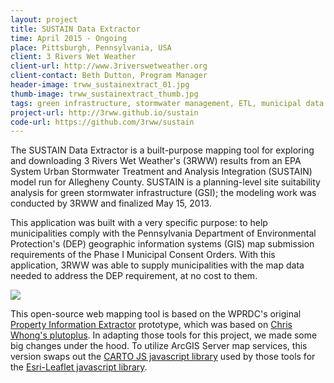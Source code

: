 ```yaml
---
layout: project
title: SUSTAIN Data Extractor
time: April 2015 - Ongoing
place: Pittsburgh, Pennsylvania, USA
client: 3 Rivers Wet Weather
client-url: http://www.3riverswetweather.org
client-contact: Beth Dutton, Program Manager
header-image: trww_sustainextract_01.jpg
thumb-image: trww_sustainextract_thumb.jpg
tags: green infrastructure, stormwater management, ETL, municipal data support, outreach
project-url: http://3rww.github.io/sustain
code-url: https://github.com/3rww/sustain
---
```


The SUSTAIN Data Extractor is a built-purpose mapping tool for exploring and downloading 3 Rivers Wet Weather's (3RWW) results from an EPA System Urban Stormwater Treatment and Analysis Integration (SUSTAIN) model run for Allegheny County. SUSTAIN is a planning-level site suitability analysis for green stormwater infrastructure (GSI); the modeling work was conducted by 3RWW and finalized May 15, 2013.

This application was built with a very specific purpose: to help municipalities comply with the Pennsylvania Department of Environmental Protection's (DEP) geographic information systems (GIS) map submission requirements of the Phase I Municipal Consent Orders. With this application, 3RWW was able to supply municipalities with the map data needed to address the DEP requirement, at no cost to them.

<img class="img-responsive" src="{{site.baseurl}}/assets/img/proj/trww_sustainextract_03.jpg"/>

This open-source web mapping tool is based on the WPRDC's original [Property Information Extractor](https://github.com/WPRDC/property-information-extractor) prototype, which was based on [Chris Whong's plutoplus](https://github.com/chriswhong/plutoplus). In adapting those tools for this project, we made some big changes under the hood. To utilize ArcGIS Server map services, this version swaps out the [CARTO JS javascript library](https://carto.com/docs/carto-engine/carto-js/) used by those tools for the [Esri-Leaflet javascript library](https://esri.github.io/esri-leaflet).